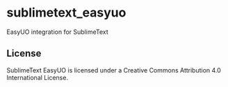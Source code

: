 # sublimetext_easyuo
EasyUO integration for SublimeText

## License
SublimeText EasyUO is licensed under a Creative Commons Attribution 4.0 International License.
